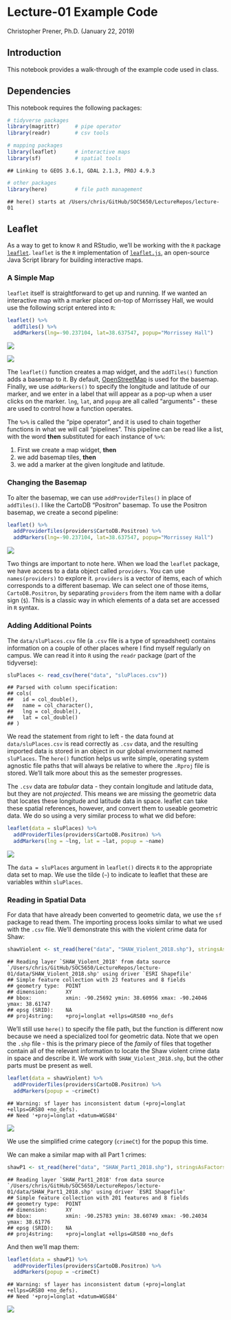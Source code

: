 Lecture-01 Example Code
================
Christopher Prener, Ph.D.
(January 22, 2019)

## Introduction

This notebook provides a walk-through of the example code used in class.

## Dependencies

This notebook requires the following packages:

``` r
# tidyverse packages
library(magrittr)     # pipe operator
library(readr)        # csv tools

# mapping packages
library(leaflet)      # interactive maps
library(sf)           # spatial tools
```

    ## Linking to GEOS 3.6.1, GDAL 2.1.3, PROJ 4.9.3

``` r
# other packages
library(here)         # file path management
```

    ## here() starts at /Users/chris/GitHub/SOC5650/LectureRepos/lecture-01

## Leaflet

As a way to get to know `R` and RStudio, we’ll be working with the `R`
package [`leaflet`](https://rstudio.github.io/leaflet/). `leaflet` is
the `R` implementation of [`leaflet.js`](http://leafletjs.com), an
open-source Java Script library for building interactive maps.

### A Simple Map

`leaflet` itself is straightforward to get up and running. If we wanted
an interactive map with a marker placed on-top of Morrissey Hall, we
would use the following script entered into `R`:

``` r
leaflet() %>%
  addTiles() %>%
  addMarkers(lng=-90.237104, lat=38.637547, popup="Morrissey Hall")
```

![](lecture-01_files/figure-gfm/map-morrissey-1.png)<!-- -->

![](img/map1.png)

The `leaflet()` function creates a map widget, and the `addTiles()`
function adds a basemap to it. By default,
[OpenStreetMap](https://www.openstreetmap.org) is used for the basemap.
Finally, we use `addMarkers()` to specify the longitude and latitude of
our marker, and we enter in a label that will appear as a pop-up when a
user clicks on the marker. `lng`, `lat`, and `popup` are all called
“arguments” - these are used to control how a function operates.

The `%>%` is called the “pipe operator”, and it is used to chain
together functions in what we will call “pipelines”. This pipeline can
be read like a list, with the word **then** substituted for each
instance of `%>%`:

1.  First we create a map widget, **then**
2.  we add basemap tiles, **then**
3.  we add a marker at the given longitude and latitude.

### Changing the Basemap

To alter the basemap, we can use `addProviderTiles()` in place of
`addTiles()`. I like the CartoDB “Positron” basemap. To use the Positron
basemap, we create a second pipeline:

``` r
leaflet() %>%
  addProviderTiles(providers$CartoDB.Positron) %>% 
  addMarkers(lng=-90.237104, lat=38.637547, popup="Morrissey Hall")
```

![](lecture-01_files/figure-gfm/map-morrissey-carto-1.png)<!-- -->

Two things are important to note here. When we load the `leaflet`
package, we have access to a data object called `providers`. You can use
`names(providers)` to explore it. `providers` is a vector of items, each
of which corresponds to a different basemap. We can select one of those
items, `CartoDB.Positron`, by separating `providers` from the item name
with a dollar sign (`$`). This is a classic way in which elements of a
data set are accessed in `R` syntax.

### Adding Additional Points

The `data/sluPlaces.csv` file (a `.csv` file is a type of spreadsheet)
contains information on a couple of other places where I find myself
regularly on campus. We can read it into `R` using the `readr` package
(part of the tidyverse):

``` r
sluPlaces <- read_csv(here("data", "sluPlaces.csv"))
```

    ## Parsed with column specification:
    ## cols(
    ##   id = col_double(),
    ##   name = col_character(),
    ##   lng = col_double(),
    ##   lat = col_double()
    ## )

We read the statement from right to left - the data found at
`data/sluPlaces.csv` is read correctly as `.csv` data, and the resulting
imported data is stored in an object in our global enviornment named
`sluPlaces`. The `here()` function helps us write simple, operating
system agnostic file paths that will always be relative to where the
`.Rproj` file is stored. We’ll talk more about this as the semester
progresses.

The `.csv` data are *tabular* data - they contain longitude and latitude
data, but they are not *projected*. This means we are missing the
geometric data that locates these longitude and latitude data in space.
leaflet can take these spatial references, however, and convert them to
useable geometric data. We do so using a very similar process to what we
did before:

``` r
leaflet(data = sluPlaces) %>%
  addProviderTiles(providers$CartoDB.Positron) %>% 
  addMarkers(lng = ~lng, lat = ~lat, popup = ~name)
```

![](lecture-01_files/figure-gfm/map-places-1.png)<!-- -->

The `data = sluPlaces` argument in `leaflet()` directs `R` to the
appropriate data set to map. We use the tilde (`~`) to indicate to
leaflet that these are variables within `sluPlaces`.

### Reading in Spatial Data

For data that have already been converted to geometric data, we use the
`sf` package to read them. The importing process looks similar to what
we used with the `.csv` file. We’ll demonstrate this with the violent
crime data for
Shaw:

``` r
shawViolent <- st_read(here("data", "SHAW_Violent_2018.shp"), stringsAsFactors = FALSE)
```

    ## Reading layer `SHAW_Violent_2018' from data source `/Users/chris/GitHub/SOC5650/LectureRepos/lecture-01/data/SHAW_Violent_2018.shp' using driver `ESRI Shapefile'
    ## Simple feature collection with 23 features and 8 fields
    ## geometry type:  POINT
    ## dimension:      XY
    ## bbox:           xmin: -90.25692 ymin: 38.60956 xmax: -90.24046 ymax: 38.61747
    ## epsg (SRID):    NA
    ## proj4string:    +proj=longlat +ellps=GRS80 +no_defs

We’ll still use `here()` to specify the file path, but the function is
different now because we need a specialized tool for geometric data.
Note that we open the `.shp` file - this is the primary piece of the
*family* of files that together contain all of the relevant information
to locate the Shaw violent crime data in space and describe it. We work
with `SHAW_Violent_2018.shp`, but the other parts must be present as
well.

``` r
leaflet(data = shawViolent) %>%
  addProviderTiles(providers$CartoDB.Positron) %>% 
  addMarkers(popup = ~crimeCt)
```

    ## Warning: sf layer has inconsistent datum (+proj=longlat +ellps=GRS80 +no_defs).
    ## Need '+proj=longlat +datum=WGS84'

![](lecture-01_files/figure-gfm/map-shaw-violent-1.png)<!-- -->

We use the simplified crime category (`crimeCt`) for the popup this
time.

We can make a similar map with all Part 1
crimes:

``` r
shawP1 <- st_read(here("data", "SHAW_Part1_2018.shp"), stringsAsFactors = FALSE)
```

    ## Reading layer `SHAW_Part1_2018' from data source `/Users/chris/GitHub/SOC5650/LectureRepos/lecture-01/data/SHAW_Part1_2018.shp' using driver `ESRI Shapefile'
    ## Simple feature collection with 201 features and 8 fields
    ## geometry type:  POINT
    ## dimension:      XY
    ## bbox:           xmin: -90.25783 ymin: 38.60749 xmax: -90.24034 ymax: 38.61776
    ## epsg (SRID):    NA
    ## proj4string:    +proj=longlat +ellps=GRS80 +no_defs

And then we’ll map them:

``` r
leaflet(data = shawP1) %>%
  addProviderTiles(providers$CartoDB.Positron) %>% 
  addMarkers(popup = ~crimeCt)
```

    ## Warning: sf layer has inconsistent datum (+proj=longlat +ellps=GRS80 +no_defs).
    ## Need '+proj=longlat +datum=WGS84'

![](lecture-01_files/figure-gfm/map-shaw-part-1-1.png)<!-- -->
